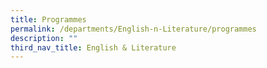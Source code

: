 ```yaml
---
title: Programmes
permalink: /departments/English-n-Literature/programmes
description: ""
third_nav_title: English & Literature
---
```

